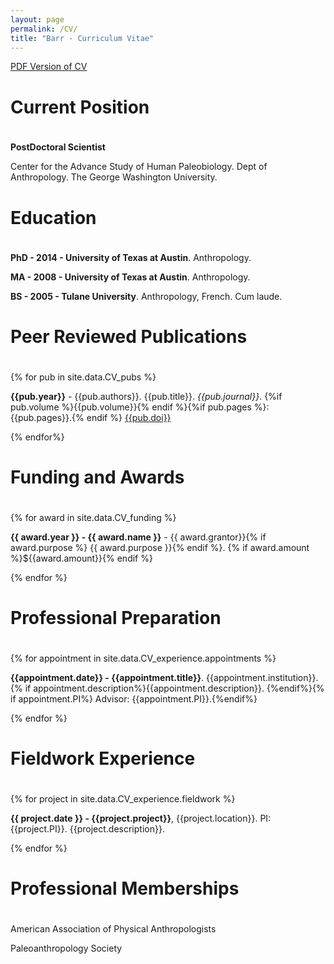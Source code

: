```yaml
---
layout: page
permalink: /CV/
title: "Barr - Curriculum Vitae"
---
```


<a href="{{site.baseurl}}/assets/CV/WAB_CV.pdf">PDF Version of CV</a>

<h1 style="padding-bottom:20px;">Current Position</h1>

**PostDoctoral Scientist**

Center for the Advance Study of Human Paleobiology. Dept of Anthropology. The George Washington University. 

<h1 style="padding-bottom:20px;">Education</h1>

**PhD - 2014 - University of Texas at Austin**. Anthropology.

**MA - 2008 - University of Texas at Austin**. Anthropology. 

**BS - 2005 - Tulane University**. Anthropology, French. Cum laude.

<h1 style="padding-bottom:20px;">Peer Reviewed Publications</h1>

{% for pub in site.data.CV_pubs %}

**{{pub.year}}** - {{pub.authors}}. {{pub.title}}. *{{pub.journal}}*. {%if pub.volume %}{{pub.volume}}{% endif %}{%if pub.pages %}:{{pub.pages}}.{% endif %} [{{pub.doi}}](http://dx.doi.org/{{pub.doi}})

{% endfor%}

<h1 style="padding-bottom:20px;">Funding and Awards</h1>

{% for award in site.data.CV_funding %}

**{{ award.year }} - {{ award.name }}** - {{ award.grantor}}{% if award.purpose %} {{ award.purpose }}{% endif %}. {% if award.amount %}${{award.amount}}{% endif %}

{% endfor %}

<h1 style="padding-bottom:20px;">Professional Preparation</h1>

{% for appointment in site.data.CV_experience.appointments %}

**{{appointment.date}} - {{appointment.title}}**. {{appointment.institution}}. {% if appointment.description%}{{appointment.description}}. {%endif%}{% if appointment.PI%} Advisor: {{appointment.PI}}.{%endif%}

{% endfor %}

<h1 style="padding-bottom:20px;">Fieldwork Experience</h1>

{% for project in site.data.CV_experience.fieldwork %}

**{{ project.date }} - {{project.project}}**, {{project.location}}. PI: {{project.PI}}. {{project.description}}.

{% endfor %}

<h1 style="padding-bottom:20px;">Professional Memberships</h1>

American Association of Physical Anthropologists

Paleoanthropology Society